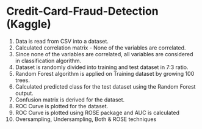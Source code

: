# Credit-Card-Fraud-Detection (Kaggle)

1. Data is read from CSV into a dataset.
2. Calculated correlation matrix - None of the variables are correlated.
3. Since none of the variables are correlated, all variables are considered in classification algorithm.
4. Dataset is randomly divided into training and test dataset in 7:3 ratio.
5. Random Forest algorithm is applied on Training dataset by growing 100 trees.
6. Calculated predicted class for the test dataset using the Random Forest output.
7. Confusion matrix is derived for the dataset.
8. ROC Curve is plotted for the dataset.
9. ROC Curve is plotted using ROSE package and AUC is calculated
10. Oversampling, Undersampling, Both & ROSE techniques
